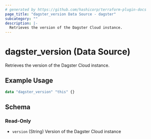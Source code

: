 ```yaml
---
# generated by https://github.com/hashicorp/terraform-plugin-docs
page_title: "dagster_version Data Source - dagster"
subcategory: ""
description: |-
  Retrieves the version of the Dagster Cloud instance.
---
```


# dagster_version (Data Source)

Retrieves the version of the Dagster Cloud instance.

## Example Usage

```terraform
data "dagster_version" "this" {}
```

<!-- schema generated by tfplugindocs -->
## Schema

### Read-Only

- `version` (String) Version of the Dagster Cloud instance
